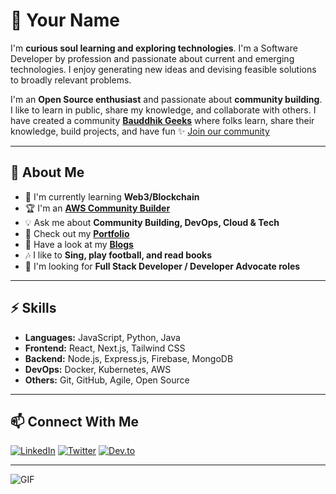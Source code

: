 # 👋 Your Name

I'm **curious soul learning and exploring technologies**. I'm a Software Developer by profession and passionate about current and emerging technologies. I enjoy generating new ideas and devising feasible solutions to broadly relevant problems.

I'm an **Open Source enthusiast** and passionate about **community building**. I like to learn in public, share my knowledge, and collaborate with others. I have created a community **[Bauddhik Geeks](#)** where folks learn, share their knowledge, build projects, and have fun ✨ [Join our community](#)

---

## 🚀 About Me
- 🤖 I'm currently learning **Web3/Blockchain**
- 🏆 I'm an **[AWS Community Builder](#)**
- 💡 Ask me about **Community Building, DevOps, Cloud & Tech**
- 🔗 Check out my **[Portfolio](#)**
- 📝 Have a look at my **[Blogs](#)**
- 🎶 I like to **Sing, play football, and read books**
- 💼 I'm looking for **Full Stack Developer / Developer Advocate roles**

---

## ⚡ Skills
- **Languages:** JavaScript, Python, Java
- **Frontend:** React, Next.js, Tailwind CSS
- **Backend:** Node.js, Express.js, Firebase, MongoDB
- **DevOps:** Docker, Kubernetes, AWS
- **Others:** Git, GitHub, Agile, Open Source

---

## 📫 Connect With Me
[![LinkedIn](https://img.shields.io/badge/LinkedIn-0077B5?style=for-the-badge&logo=linkedin&logoColor=white)](#)
[![Twitter](https://img.shields.io/badge/Twitter-1DA1F2?style=for-the-badge&logo=twitter&logoColor=white)](#)
[![Dev.to](https://img.shields.io/badge/Dev.to-0A0A0A?style=for-the-badge&logo=dev.to&logoColor=white)](#)

---

![GIF](https://media.giphy.com/media/JIX9t2j0ZTN9S/giphy.gif)
